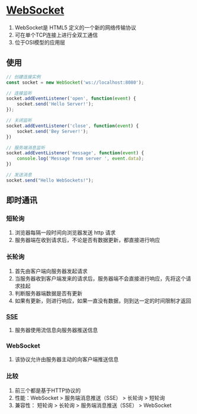# [WebSocket](https://developer.mozilla.org/zh-CN/docs/Web/API/WebSocket)
1. WebSocket是 HTML5 定义的一个新的网络传输协议
2. 可在单个TCP连接上进行全双工通信
3. 位于OSI模型的应用层

## 使用

```js
// 创建连接实例
const socket = new WebSocket('ws://localhost:8080');

// 连接监听
socket.addEventListener('open', function(event) {
    socket.send('Hello Server!');
});

// 关闭监听
socket.addEventListener('close', function(event) {
    socket.send('Bey Server!');
})

// 服务端消息监听
socket.addEventListener('message', function(event) {
    console.log('Message from server ', event.data);
})

// 发送消息
socket.send("Hello WebSockets!");
```

## 即时通讯

### 短轮询

1. 浏览器每隔一段时间向浏览器发送 http 请求
2. 服务器端在收到请求后，不论是否有数据更新，都直接进行响应

### 长轮询

1. 首先由客户端向服务器发起请求
2. 当服务器收到客户端发来的请求后，服务器端不会直接进行响应，先将这个请求挂起
3. 判断服务器端数据是否有更新
4. 如果有更新，则进行响应，如果一直没有数据，则到达一定的时间限制才返回

### [SSE](https://juejin.cn/post/6854573215516196878)

1. 服务器使用流信息向服务器推送信息

### WebSocket 

1. 该协议允许由服务器主动的向客户端推送信息

### 比较

1. 前三个都是基于HTTP协议的
2. 性能：WebSocket > 服务端消息推送（SSE） > 长轮询 > 短轮询
3. 兼容性： 短轮询 > 长轮询 > 服务端消息推送（SSE） > WebSocket
